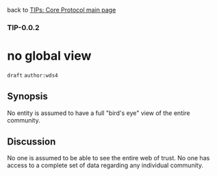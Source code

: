 back to [TIPs: Core Protocol main page](https://github.com/wds4/tapestry-protocol/blob/main/tips/core-protocol/README.md)

### TIP-0.0.2
no global view
=====

`draft` `author:wds4`

## Synopsis 

No entity is assumed to have a full "bird's eye" view of the entire community. 

## Discussion

No one is assumed to be able to see the entire web of trust. No one has access to a complete set of data regarding any individual community.

